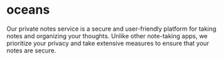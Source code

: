 # oceans
Our private notes service is a secure and user-friendly platform for taking notes and organizing your thoughts. Unlike other note-taking apps, we prioritize your privacy and take extensive measures to ensure that your notes are secure.
